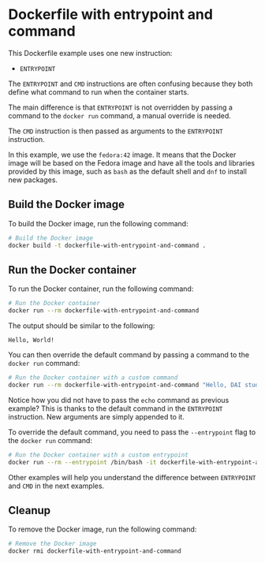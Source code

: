 # Dockerfile with entrypoint and command

This Dockerfile example uses one new instruction:

- `ENTRYPOINT`

The `ENTRYPOINT` and `CMD` instructions are often confusing because they both
define what command to run when the container starts.

The main difference is that `ENTRYPOINT` is not overridden by passing a command
to the `docker run` command, a manual override is needed.

The `CMD` instruction is then passed as arguments to the `ENTRYPOINT`
instruction.

In this example, we use the `fedora:42` image. It means that the Docker image
will be based on the Fedora image and have all the tools and libraries provided
by this image, such as `bash` as the default shell and `dnf` to install new
packages.

## Build the Docker image

To build the Docker image, run the following command:

```sh
# Build the Docker image
docker build -t dockerfile-with-entrypoint-and-command .
```

## Run the Docker container

To run the Docker container, run the following command:

```sh
# Run the Docker container
docker run --rm dockerfile-with-entrypoint-and-command
```

The output should be similar to the following:

```text
Hello, World!
```

You can then override the default command by passing a command to the
`docker run` command:

```sh
# Run the Docker container with a custom command
docker run --rm dockerfile-with-entrypoint-and-command "Hello, DAI student!"
```

Notice how you did not have to pass the `echo` command as previous example? This
is thanks to the default command in the `ENTRYPOINT` instruction. New arguments
are simply appended to it.

To override the default command, you need to pass the `--entrypoint` flag to the
`docker run` command:

```sh
# Run the Docker container with a custom entrypoint
docker run --rm --entrypoint /bin/bash -it dockerfile-with-entrypoint-and-command
```

Other examples will help you understand the difference between `ENTRYPOINT` and
`CMD` in the next examples.

## Cleanup

To remove the Docker image, run the following command:

```sh
# Remove the Docker image
docker rmi dockerfile-with-entrypoint-and-command
```
